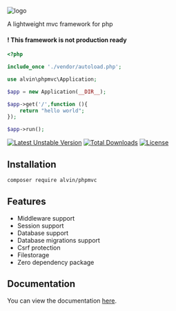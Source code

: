 ![logo](https://drive.google.com/uc?export=view&id=10L8qgFSXUqLcp5omlS2KV-4VSITVeQCr)

A lightweight mvc framework for php

#### ! This framework is not production ready

```php
<?php

include_once './vendor/autoload.php';

use alvin\phpmvc\Application;

$app = new Application(__DIR__);

$app->get('/',function (){
    return "hello world";
});

$app->run();

```

[![Latest Unstable Version](https://poser.pugx.org/alvin/phpmvc/v/unstable)](//packagist.org/packages/alvin/phpmvc) [![Total Downloads](https://poser.pugx.org/alvin/phpmvc/downloads)](//packagist.org/packages/alvin/phpmvc) [![License](https://poser.pugx.org/alvin/phpmvc/license)](//packagist.org/packages/alvin/phpmvc)

## Installation

```bash
composer require alvin/phpmvc
```

## Features

* Middleware support
* Session support
* Database support
* Database migrations support
* Csrf protection
* Filestorage
* Zero dependency package

## Documentation

You can view the documentation [here](https://github.com/alvinlal/phpmvc/wiki/Documentation).
